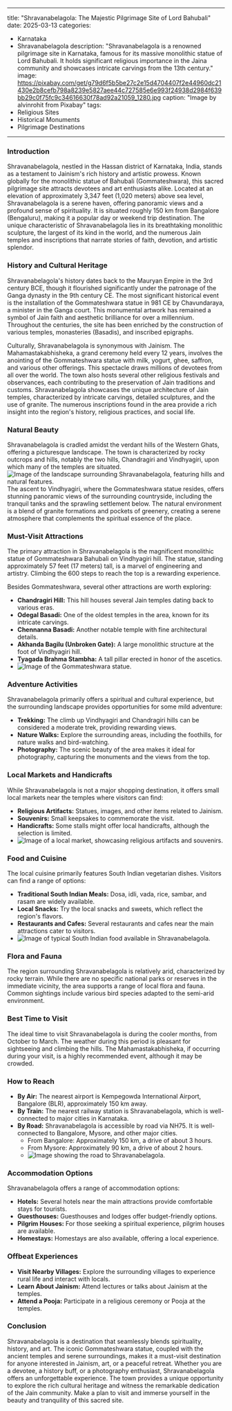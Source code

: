 
---
title: "Shravanabelagola: The Majestic Pilgrimage Site of Lord Bahubali"
date: 2025-03-13
categories:
  - Karnataka
  - Shravanabelagola
description: "Shravanabelagola is a renowned pilgrimage site in Karnataka, famous for its massive monolithic statue of Lord Bahubali. It holds significant religious importance in the Jaina community and showcases intricate carvings from the 13th century."
image: https://pixabay.com/get/g79d6f5b5be27c2e15d4704407f2e44960dc21430e2b8cefb798a8239e5827aee44c727585e6e993f24938d2984f639bb29c0f75fc9c34616630f78ad92a21059_1280.jpg
caption: "Image by alvinrohit from Pixabay"
tags: 
  - Religious Sites
  - Historical Monuments
  - Pilgrimage Destinations
---


### **Introduction**

Shravanabelagola, nestled in the Hassan district of Karnataka, India, stands as a testament to Jainism's rich history and artistic prowess. Known globally for the monolithic statue of Bahubali (Gommateshwara), this sacred pilgrimage site attracts devotees and art enthusiasts alike. Located at an elevation of approximately 3,347 feet (1,020 meters) above sea level, Shravanabelagola is a serene haven, offering panoramic views and a profound sense of spirituality. It is situated roughly 150 km from Bangalore (Bengaluru), making it a popular day or weekend trip destination. The unique characteristic of Shravanabelagola lies in its breathtaking monolithic sculpture, the largest of its kind in the world, and the numerous Jain temples and inscriptions that narrate stories of faith, devotion, and artistic splendor.

### **History and Cultural Heritage**

Shravanabelagola's history dates back to the Mauryan Empire in the 3rd century BCE, though it flourished significantly under the patronage of the Ganga dynasty in the 9th century CE. The most significant historical event is the installation of the Gommateshwara statue in 981 CE by Chavundaraya, a minister in the Ganga court. This monumental artwork has remained a symbol of Jain faith and aesthetic brilliance for over a millennium. Throughout the centuries, the site has been enriched by the construction of various temples, monasteries (Basadis), and inscribed epigraphs.

Culturally, Shravanabelagola is synonymous with Jainism. The Mahamastakabhisheka, a grand ceremony held every 12 years, involves the anointing of the Gommateshwara statue with milk, yogurt, ghee, saffron, and various other offerings. This spectacle draws millions of devotees from all over the world. The town also hosts several other religious festivals and observances, each contributing to the preservation of Jain traditions and customs. Shravanabelagola showcases the unique architecture of Jain temples, characterized by intricate carvings, detailed sculptures, and the use of granite. The numerous inscriptions found in the area provide a rich insight into the region's history, religious practices, and social life.

### **Natural Beauty**

Shravanabelagola is cradled amidst the verdant hills of the Western Ghats, offering a picturesque landscape. The town is characterized by rocky outcrops and hills, notably the two hills, Chandragiri and Vindhyagiri, upon which many of the temples are situated. <img src="placeholder_image_natural_beauty.jpg" alt="Image of the landscape surrounding Shravanabelagola, featuring hills and natural features."/> The ascent to Vindhyagiri, where the Gommateshwara statue resides, offers stunning panoramic views of the surrounding countryside, including the tranquil tanks and the sprawling settlement below. The natural environment is a blend of granite formations and pockets of greenery, creating a serene atmosphere that complements the spiritual essence of the place.

### **Must-Visit Attractions**

The primary attraction in Shravanabelagola is the magnificent monolithic statue of Gommateshwara Bahubali on Vindhyagiri hill. The statue, standing approximately 57 feet (17 meters) tall, is a marvel of engineering and artistry. Climbing the 600 steps to reach the top is a rewarding experience.

Besides Gommateshwara, several other attractions are worth exploring:

*   **Chandragiri Hill:** This hill houses several Jain temples dating back to various eras.
*   **Odegal Basadi:** One of the oldest temples in the area, known for its intricate carvings.
*   **Chennanna Basadi:** Another notable temple with fine architectural details.
*   **Akhanda Bagilu (Unbroken Gate):** A large monolithic structure at the foot of Vindhyagiri hill.
*   **Tyagada Brahma Stambha:** A tall pillar erected in honor of the ascetics.
*   <img src="placeholder_image_gommateshwara_statue.jpg" alt="Image of the Gommateshwara statue."/>

### **Adventure Activities**

Shravanabelagola primarily offers a spiritual and cultural experience, but the surrounding landscape provides opportunities for some mild adventure:

*   **Trekking:** The climb up Vindhyagiri and Chandragiri hills can be considered a moderate trek, providing rewarding views.
*   **Nature Walks:** Explore the surrounding areas, including the foothills, for nature walks and bird-watching.
*   **Photography:** The scenic beauty of the area makes it ideal for photography, capturing the monuments and the views from the top.

### **Local Markets and Handicrafts**

While Shravanabelagola is not a major shopping destination, it offers small local markets near the temples where visitors can find:

*   **Religious Artifacts:** Statues, images, and other items related to Jainism.
*   **Souvenirs:** Small keepsakes to commemorate the visit.
*   **Handicrafts:** Some stalls might offer local handicrafts, although the selection is limited.
*   <img src="placeholder_image_local_market.jpg" alt="Image of a local market, showcasing religious artifacts and souvenirs."/>

### **Food and Cuisine**

The local cuisine primarily features South Indian vegetarian dishes. Visitors can find a range of options:

*   **Traditional South Indian Meals:** Dosa, idli, vada, rice, sambar, and rasam are widely available.
*   **Local Snacks:** Try the local snacks and sweets, which reflect the region's flavors.
*   **Restaurants and Cafes:** Several restaurants and cafes near the main attractions cater to visitors.
*   <img src="placeholder_image_local_food.jpg" alt="Image of typical South Indian food available in Shravanabelagola."/>

### **Flora and Fauna**

The region surrounding Shravanabelagola is relatively arid, characterized by rocky terrain. While there are no specific national parks or reserves in the immediate vicinity, the area supports a range of local flora and fauna. Common sightings include various bird species adapted to the semi-arid environment.

### **Best Time to Visit**

The ideal time to visit Shravanabelagola is during the cooler months, from October to March. The weather during this period is pleasant for sightseeing and climbing the hills. The Mahamastakabhisheka, if occurring during your visit, is a highly recommended event, although it may be crowded.

### **How to Reach**

*   **By Air:** The nearest airport is Kempegowda International Airport, Bangalore (BLR), approximately 150 km away.
*   **By Train:** The nearest railway station is Shravanabelagola, which is well-connected to major cities in Karnataka.
*   **By Road:** Shravanabelagola is accessible by road via NH75. It is well-connected to Bangalore, Mysore, and other major cities.
    *   From Bangalore: Approximately 150 km, a drive of about 3 hours.
    *   From Mysore: Approximately 90 km, a drive of about 2 hours.
    *   <img src="placeholder_image_road_to_shravanabelagola.jpg" alt="Image showing the road to Shravanabelagola."/>

### **Accommodation Options**

Shravanabelagola offers a range of accommodation options:

*   **Hotels:** Several hotels near the main attractions provide comfortable stays for tourists.
*   **Guesthouses:** Guesthouses and lodges offer budget-friendly options.
*   **Pilgrim Houses:** For those seeking a spiritual experience, pilgrim houses are available.
*   **Homestays:** Homestays are also available, offering a local experience.

### **Offbeat Experiences**

*   **Visit Nearby Villages:** Explore the surrounding villages to experience rural life and interact with locals.
*   **Learn About Jainism:** Attend lectures or talks about Jainism at the temples.
*   **Attend a Pooja:** Participate in a religious ceremony or Pooja at the temples.

### **Conclusion**

Shravanabelagola is a destination that seamlessly blends spirituality, history, and art. The iconic Gommateshwara statue, coupled with the ancient temples and serene surroundings, makes it a must-visit destination for anyone interested in Jainism, art, or a peaceful retreat. Whether you are a devotee, a history buff, or a photography enthusiast, Shravanabelagola offers an unforgettable experience. The town provides a unique opportunity to explore the rich cultural heritage and witness the remarkable dedication of the Jain community. Make a plan to visit and immerse yourself in the beauty and tranquility of this sacred site.



